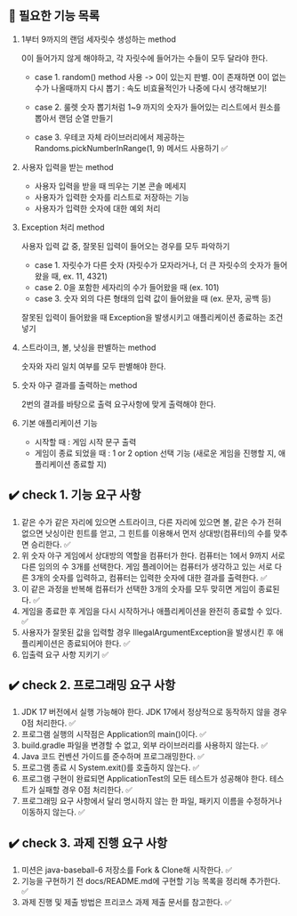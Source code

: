 ## 📃 필요한 기능 목록

1. 1부터 9까지의 랜덤 세자릿수 생성하는 method

   0이 들어가지 않게 해야하고, 각 자릿수에 들어가는 수들이 모두 달라야 한다.
    - case 1. random() method 사용
      -> 0이 있는지 판별. 0이 존재하면 0이 없는 수가 나올때까지 다시 뽑기 : 속도 비효율적인가 나중에 다시 생각해보기!

    - case 2. 룰렛 숫자 뽑기처럼 1~9 까지의 숫자가 들어있는 리스트에서 원소를 뽑아서 랜덤 순열 만들기

    - case 3. 우테코 자체 라이브러리에서 제공하는 Randoms.pickNumberInRange(1, 9) 메서드 사용하기 ✅



2. 사용자 입력을 받는 method
    - 사용자 입력을 받을 때 띄우는 기본 콘솔 메세지
    - 사용자가 입력한 숫자를 리스트로 저장하는 기능
    - 사용자가 입력한 숫자에 대한 예외 처리


3. Exception 처리 method

   사용자 입력 값 중, 잘못된 입력이 들어오는 경우를 모두 파악하기
    - case 1. 자릿수가 다른 숫자 (자릿수가 모자라거나, 더 큰 자릿수의 숫자가 들어왔을 때, ex. 11, 4321)
    - case 2. 0을 포함한 세자리의 수가 들어왔을 때 (ex. 101)
    - case 3. 숫자 외의 다른 형태의 입력 값이 들어왔을 때 (ex. 문자, 공백 등)

   잘못된 입력이 들어왔을 때 Exception을 발생시키고 애플리케이션 종료하는 조건 넣기


4. 스트라이크, 볼, 낫싱을 판별하는 method

   숫자와 자리 일치 여부를 모두 판별해야 한다.


5. 숫자 야구 결과를 출력하는 method

   2번의 결과를 바탕으로 출력 요구사항에 맞게 출력해야 한다.


6. 기본 애플리케이션 기능
    - 시작할 때 : 게임 시작 문구 출력
    - 게임이 종료 되었을 때 : 1 or 2 option 선택 기능 (새로운 게임을 진행할 지, 애플리케이션 종료할 지)





## ✔️ check 1. 기능 요구 사항


1. 같은 수가 같은 자리에 있으면 스트라이크, 다른 자리에 있으면 볼, 같은 수가 전혀 없으면 낫싱이란 힌트를 얻고, 그 힌트를 이용해서 먼저 상대방(컴퓨터)의 수를 맞추면 승리한다. ✅
2. 위 숫자 야구 게임에서 상대방의 역할을 컴퓨터가 한다. 컴퓨터는 1에서 9까지 서로 다른 임의의 수 3개를 선택한다. 게임 플레이어는 컴퓨터가 생각하고 있는 서로 다른 3개의 숫자를 입력하고, 컴퓨터는 입력한 숫자에 대한 결과를 출력한다. ✅
3. 이 같은 과정을 반복해 컴퓨터가 선택한 3개의 숫자를 모두 맞히면 게임이 종료된다. ✅
4. 게임을 종료한 후 게임을 다시 시작하거나 애플리케이션을 완전히 종료할 수 있다. ✅
5. 사용자가 잘못된 값을 입력할 경우 IllegalArgumentException을 발생시킨 후 애플리케이션은 종료되어야 한다. ✅
6. 입출력 요구 사항 지키기 ✅





## ✔️ check 2. 프로그래밍 요구 사항


1. JDK 17 버전에서 실행 가능해야 한다. JDK 17에서 정상적으로 동작하지 않을 경우 0점 처리한다. ✅
2. 프로그램 실행의 시작점은 Application의 main()이다. ✅
3. build.gradle 파일을 변경할 수 없고, 외부 라이브러리를 사용하지 않는다. ✅
4. Java 코드 컨벤션 가이드를 준수하며 프로그래밍한다. ✅
5. 프로그램 종료 시 System.exit()를 호출하지 않는다. ✅
6. 프로그램 구현이 완료되면 ApplicationTest의 모든 테스트가 성공해야 한다. 테스트가 실패할 경우 0점 처리한다. ✅
7. 프로그래밍 요구 사항에서 달리 명시하지 않는 한 파일, 패키지 이름을 수정하거나 이동하지 않는다. ✅





## ✔️ check 3. 과제 진행 요구 사항


1. 미션은 java-baseball-6 저장소를 Fork & Clone해 시작한다. ✅
2. 기능을 구현하기 전 docs/README.md에 구현할 기능 목록을 정리해 추가한다. ✅
3. 과제 진행 및 제출 방법은 프리코스 과제 제출 문서를 참고한다. ✅
